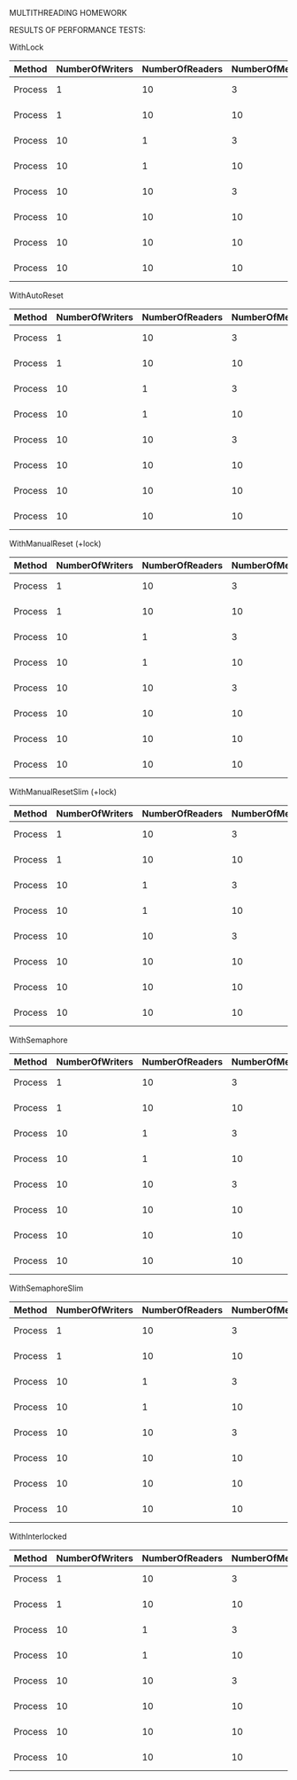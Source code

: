 MULTITHREADING HOMEWORK

RESULTS OF PERFORMANCE TESTS:

WithLock

|  Method | NumberOfWriters | NumberOfReaders | NumberOfMessages | Priority |      Mean |     Error |    StdDev |
|-------- |---------------- |---------------- |----------------- |--------- |----------:|----------:|----------:|
| Process |               1 |              10 |                3 |   Normal |  35.64 ms | 0.4531 ms | 0.4239 ms |
| Process |               1 |              10 |               10 |   Normal | 112.70 ms | 0.3555 ms | 0.3325 ms |
| Process |              10 |               1 |                3 |   Normal |  64.01 ms | 1.2740 ms | 2.5443 ms |
| Process |              10 |               1 |               10 |   Normal | 161.98 ms | 3.1925 ms | 7.8312 ms |
| Process |              10 |              10 |                3 |   Normal |  64.38 ms | 1.2872 ms | 2.5707 ms |
| Process |              10 |              10 |               10 |   Normal | 160.36 ms | 3.1912 ms | 4.9684 ms |
| Process |              10 |              10 |               10 | BelowNormal | 162.4 ms | 3.222 ms | 6.285 ms |
| Process |              10 |              10 |               10 | AboveNormal | 162.5 ms | 3.193 ms | 5.508 ms |

WithAutoReset

|  Method | NumberOfWriters | NumberOfReaders | NumberOfMessages | Priority |      Mean |     Error |    StdDev |
|-------- |---------------- |---------------- |----------------- |--------- |----------:|----------:|----------:|
| Process |               1 |              10 |                3 |   Normal | 20.026 ms | 0.2545 ms | 0.2381 ms |
| Process |               1 |              10 |               10 |   Normal | 19.793 ms | 0.2092 ms | 0.1747 ms |
| Process |              10 |               1 |                3 |   Normal |  4.821 ms | 0.0942 ms | 0.0881 ms |
| Process |              10 |               1 |               10 |   Normal |  6.475 ms | 0.1207 ms | 0.1129 ms |
| Process |              10 |              10 |                3 |   Normal | 21.773 ms | 0.2671 ms | 0.2499 ms |
| Process |              10 |              10 |               10 |   Normal | 23.472 ms | 0.2988 ms | 0.2649 ms |
| Process |              10 |              10 |               10 | BelowNormal | 4.976 ms | 0.0943 ms | 0.1009 ms |
| Process |              10 |              10 |               10 | AboveNormal | 5.116 ms | 0.0819 ms | 0.0684 ms |

WithManualReset (+lock)

|  Method | NumberOfWriters | NumberOfReaders | NumberOfMessages | Priority |     Mean |     Error |    StdDev |
|-------- |---------------- |---------------- |----------------- |--------- |---------:|----------:|----------:|
| Process |               1 |              10 |                3 |   Normal | 3.083 ms | 0.0546 ms | 0.0511 ms |
| Process |               1 |              10 |               10 |   Normal | 3.047 ms | 0.0511 ms | 0.0427 ms |
| Process |              10 |               1 |                3 |   Normal | 5.253 ms | 0.0961 ms | 0.1215 ms |
| Process |              10 |               1 |               10 |   Normal | 5.143 ms | 0.1006 ms | 0.1033 ms |
| Process |              10 |              10 |                3 |   Normal | 4.662 ms | 0.0924 ms | 0.1233 ms |
| Process |              10 |              10 |               10 |   Normal | 4.809 ms | 0.0958 ms | 0.2258 ms |
| Process |              10 |              10 |               10 | BelowNormal | 4.129 ms | 0.0837 ms | 0.1906 ms |
| Process |              10 |              10 |               10 | AboveNormal | 4.033 ms | 0.0346 ms | 0.0307 ms |

WithManualResetSlim (+lock)

|  Method | NumberOfWriters | NumberOfReaders | NumberOfMessages | Priority |     Mean |     Error |    StdDev |   Median |
|-------- |---------------- |---------------- |----------------- |--------- |---------:|----------:|----------:|---------:|
| Process |               1 |              10 |                3 |   Normal | 3.078 ms | 0.0584 ms | 0.0518 ms | 3.056 ms |
| Process |               1 |              10 |               10 |   Normal | 3.033 ms | 0.0232 ms | 0.0194 ms | 3.025 ms |
| Process |              10 |               1 |                3 |   Normal | 5.260 ms | 0.1039 ms | 0.1423 ms | 5.243 ms |
| Process |              10 |               1 |               10 |   Normal | 5.077 ms | 0.0943 ms | 0.0883 ms | 5.083 ms |
| Process |              10 |              10 |                3 |   Normal | 4.518 ms | 0.1038 ms | 0.2995 ms | 4.433 ms |
| Process |              10 |              10 |               10 |   Normal | 4.486 ms | 0.0893 ms | 0.2070 ms | 4.427 ms |
| Process |              10 |              10 |               10 | BelowNormal | 3.370 ms | 0.0669 ms | 0.0822 ms |
| Process |              10 |              10 |               10 | AboveNormal | 3.367 ms | 0.0212 ms | 0.0166 ms |

WithSemaphore

|  Method | NumberOfWriters | NumberOfReaders | NumberOfMessages | Priority |     Mean |     Error |    StdDev |   Median |
|-------- |---------------- |---------------- |----------------- |--------- |---------:|----------:|----------:|---------:|
| Process |               1 |              10 |                3 |   Normal | 2.498 ms | 0.0473 ms | 0.0563 ms | 2.489 ms |
| Process |               1 |              10 |               10 |   Normal | 2.562 ms | 0.0506 ms | 0.1045 ms | 2.522 ms |
| Process |              10 |               1 |                3 |   Normal | 3.012 ms | 0.0374 ms | 0.0350 ms | 3.013 ms |
| Process |              10 |               1 |               10 |   Normal | 3.152 ms | 0.0497 ms | 0.0465 ms | 3.155 ms |
| Process |              10 |              10 |                3 |   Normal | 3.758 ms | 0.0748 ms | 0.1595 ms | 3.704 ms |
| Process |              10 |              10 |               10 |   Normal | 5.145 ms | 0.0790 ms | 0.0739 ms | 5.108 ms |
| Process |              10 |              10 |               10 | BelowNormal | 5.093 ms | 0.0182 ms | 0.0162 ms |
| Process |              10 |              10 |               10 | AboveNormal | 5.159 ms | 0.1016 ms | 0.1285 ms |

WithSemaphoreSlim

|  Method | NumberOfWriters | NumberOfReaders | NumberOfMessages | Priority |     Mean |     Error |    StdDev |   Median |
|-------- |---------------- |---------------- |----------------- |--------- |---------:|----------:|----------:|---------:|
| Process |               1 |              10 |                3 |   Normal | 2.213 ms | 0.0308 ms | 0.0288 ms | 2.215 ms |
| Process |               1 |              10 |               10 |   Normal | 2.329 ms | 0.0603 ms | 0.1767 ms | 2.256 ms |
| Process |              10 |               1 |                3 |   Normal | 3.039 ms | 0.0088 ms | 0.0082 ms | 3.040 ms |
| Process |              10 |               1 |               10 |   Normal | 3.045 ms | 0.0081 ms | 0.0076 ms | 3.043 ms |
| Process |              10 |              10 |                3 |   Normal | 3.385 ms | 0.0491 ms | 0.0410 ms | 3.380 ms |
| Process |              10 |              10 |               10 |   Normal | 3.413 ms | 0.0579 ms | 0.0484 ms | 3.394 ms |
| Process |              10 |              10 |               10 | BelowNormal | 3.477 ms | 0.0719 ms | 0.2003 ms | 3.382 ms |
| Process |              10 |              10 |               10 | AboveNormal | 3.384 ms | 0.0366 ms | 0.0343 ms | 3.381 ms |

WithInterlocked

|  Method | NumberOfWriters | NumberOfReaders | NumberOfMessages | Priority |     Mean |     Error |    StdDev |   Median |
|-------- |---------------- |---------------- |----------------- |--------- |---------:|----------:|----------:|---------:|
| Process |               1 |              10 |                3 |   Normal | 3.083 ms | 0.0300 ms | 0.0250 ms | 3.090 ms |
| Process |               1 |              10 |               10 |   Normal | 3.326 ms | 0.1277 ms | 0.3495 ms | 3.178 ms |
| Process |              10 |               1 |                3 |   Normal | 4.583 ms | 0.0927 ms | 0.2426 ms | 4.504 ms |
| Process |              10 |               1 |               10 |   Normal | 4.681 ms | 0.1276 ms | 0.3600 ms | 4.591 ms |
| Process |              10 |              10 |                3 |   Normal | 5.158 ms | 0.2389 ms | 0.6620 ms | 5.044 ms |
| Process |              10 |              10 |               10 |   Normal | 5.118 ms | 0.2236 ms | 0.6379 ms | 4.937 ms |
| Process |              10 |              10 |               10 | BelowNormal | 4.414 ms | 0.0868 ms | 0.1714 ms |
| Process |              10 |              10 |               10 | AboveNormal | 4.420 ms | 0.0873 ms | 0.1434 ms |